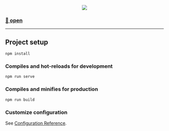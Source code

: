 
<p align="center">
  <img src="https://user-images.githubusercontent.com/83776550/174606079-b08e7c66-03cc-4763-a1e0-4f1175283ad7.gif"/>
</p>

<h3>
  <a href="https://infinitycode95.github.io/vue3__marvel/#/">🔗 open</a> 
</h3>

---

## Project setup
```
npm install
```

### Compiles and hot-reloads for development
```
npm run serve
```

### Compiles and minifies for production
```
npm run build
```

### Customize configuration
See [Configuration Reference](https://cli.vuejs.org/config/).
